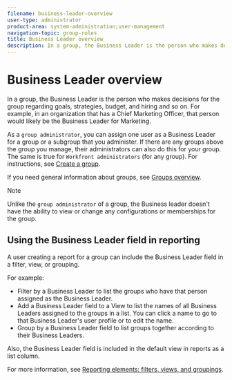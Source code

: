 ```yaml
---
filename: business-leader-overview
user-type: administrator
product-area: system-administration;user-management
navigation-topic: group-roles
title: Business Leader overview
description: In a group, the Business Leader is the person who makes decisions for the group regarding goals, strategies, budget, and hiring and so on. For example, in an organization that has a Chief Marketing Officer, that person would likely be the Business Leader for Marketing.
---
```


# Business Leader overview

In a group, the Business Leader is the person who makes decisions for the group regarding goals, strategies, budget, and hiring and so on. For example, in an organization that has a Chief Marketing Officer, that person would likely be the Business Leader for Marketing.

As a `group administrator`, you can assign one user as a Business Leader for a group or a subgroup that you administer. If there are any groups above the group you manage, their administrators can also do this for your group. The same is true for `Workfront administrators` (for any group). For instructions, see [Create a group](../../../administration-and-setup/manage-groups/create-and-manage-groups/create-a-group.md).

If you need general information about groups, see [Groups overview](../../../administration-and-setup/manage-groups/groups-overview/groups.md).

>[!NOTE]
>
>Unlike the `group administrator` of a group, the Business leader doesn't have the ability to view or change any configurations or memberships for the group.

## Using the Business Leader field in reporting

A user creating a report for a group can include the Business Leader field in a filter, view, or grouping.

For example:

* Filter by a Business Leader to list the groups who have that person assigned as the Business Leader.
* Add a Business Leader field to a View to list the names of all Business Leaders assigned to the groups in a list. You can click a name to go to that Business Leader's user profile or to edit the name.
* Group by a Business Leader field to list groups together according to their Business Leaders.

Also, the Business Leader field is included in the default view in reports as a list column.

For more information, see [Reporting elements: filters, views, and groupings](../../../reports-and-dashboards/reports/reporting-elements/reporting-elements-filters-views-groupings.md).
